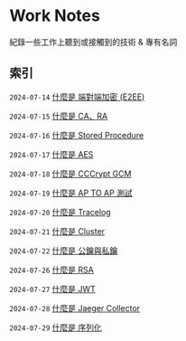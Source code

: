 # Work Notes

紀錄一些工作上聽到或接觸到的技術 & 專有名詞

## 索引

`2024-07-14` [什麼是 端對端加密 (E2EE)](https://github.com/Charmying/Work-Notes/issues/1)  

`2024-07-15` [什麼是 CA、RA](https://github.com/Charmying/Work-Notes/issues/2)  

`2024-07-16` [什麼是 Stored Procedure](https://github.com/Charmying/Work-Notes/issues/3)  

`2024-07-17` [什麼是 AES](https://github.com/Charmying/Work-Notes/issues/4)  

`2024-07-18` [什麼是 CCCrypt GCM](https://github.com/Charmying/Work-Notes/issues/5)  

`2024-07-19` [什麼是 AP TO AP 測試](https://github.com/Charmying/Work-Notes/issues/6)  

`2024-07-20` [什麼是 Tracelog](https://github.com/Charmying/Work-Notes/issues/7)  

`2024-07-21` [什麼是 Cluster](https://github.com/Charmying/Work-Notes/issues/8)  

`2024-07-22` [什麼是 公鑰與私鑰](https://github.com/Charmying/Work-Notes/issues/9)  

`2024-07-26` [什麼是 RSA](https://github.com/Charmying/Work-Notes/issues/10)  

`2024-07-27` [什麼是 JWT](https://github.com/Charmying/Work-Notes/issues/11)  

`2024-07-28` [什麼是 Jaeger Collector](https://github.com/Charmying/Work-Notes/issues/12)  

`2024-07-29` [什麼是 序列化](https://github.com/Charmying/Work-Notes/issues/13)  
